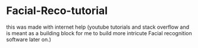 # Facial-Reco-tutorial


this was made with internet help (youtube tutorials and stack overflow and is meant as a building block for me to build more intricute Facial recognition software later on.)